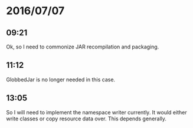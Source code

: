 # 2016/07/07

## 09:21

Ok, so I need to commonize JAR recompilation and packaging.

## 11:12

GlobbedJar is no longer needed in this case.

## 13:05

So I will need to implement the namespace writer currently. It would either
write classes or copy resource data over. This depends generally.

